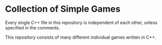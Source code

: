 # Collection of Simple Games

Every single C++ file in this repository is independent of each other, unless specified in the comments.

This repository consists of many different individual games written in C++.
